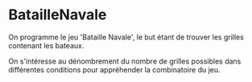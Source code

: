 # BatailleNavale

On programme le jeu 'Bataille Navale', le but étant de trouver les grilles contenant les bateaux.

On s'intéresse au dénombrement du nombre de grilles possibles dans différentes conditions pour appréhender la combinatoire du jeu.

